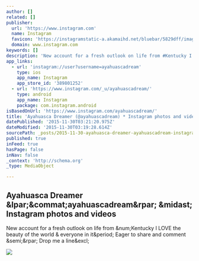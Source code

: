 ```yaml
---
author: []
related: []
publisher:
  url: 'https://www.instagram.com'
  name: Instagram
  favicon: 'https://instagramstatic-a.akamaihd.net/bluebar/5829dff/images/ico/favicon.ico'
  domain: www.instagram.com
keywords: []
description: 'New account for a fresh outlook on life from #Kentucky I LOVE the beauty of the world & everyone in it. Eager to share and comment ;) Drop me a line!'
app_links:
  - url: 'instagram://user?username=ayahuascadream'
    type: ios
    app_name: Instagram
    app_store_id: '389801252'
  - url: 'https://www.instagram.com/_u/ayahuascadream/'
    type: android
    app_name: Instagram
    package: com.instagram.android
isBasedOnUrl: 'https://www.instagram.com/ayahuascadream/'
title: 'Ayahuasca Dreamer (@ayahuascadream) * Instagram photos and videos'
datePublished: '2015-11-30T03:21:20.975Z'
dateModified: '2015-11-30T03:19:28.614Z'
sourcePath: _posts/2015-11-30-ayahuasca-dreamer-ayahuascadream-instagram-photos-and-v.md
published: true
inFeed: true
hasPage: false
inNav: false
_context: 'http://schema.org'
_type: MediaObject

---
```

<article style=""><h1>Ayahuasca Dreamer &amp;lpar;&amp;commat;ayahuascadream&amp;rpar; &amp;midast; Instagram photos and videos</h1><p>New account for a fresh outlook on life from &amp;num;Kentucky I LOVE the beauty of the world &amp; everyone in it&amp;period; Eager to share and comment &amp;semi;&amp;rpar; Drop me a line&amp;excl;</p><img src="https://scontent.cdninstagram.com/hphotos-xta1/t51.2885-19/s150x150/12107540_489105494597719_203299600_a.jpg" /></article>